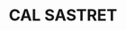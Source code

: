 ---
layout: patrimoni-details
title:  "CAL SASTRET"
alt_title: "Canigó"
class: "Edifici"
area: null
protection: null
addition_date: null
cat_code: null
cbp_code: "BCIL EX10"
image: "Cal_Sastret.jpg"
card: null
collections: ["patrimoni-arquitectonic", "bcil-previstos-cbp"]
coordinates:
  - group1:
        - [1.459288451127704, 42.35692908473461]
        - [1.459391165172417, 42.356929995836317]
        - [1.459502636455157, 42.356926487096928]
        - [1.459528832801384, 42.356838593842632]
        - [1.459427828813136, 42.356823819729641]
        - [1.459427818483473, 42.356826401235161]
        - [1.45937360744559, 42.356832674392365]
        - [1.459373992563518, 42.356829863229038]
        - [1.459353258670823, 42.356832322674521]
        - [1.459297730178208, 42.356834236232828]
        - [1.459288451127704, 42.35692908473461]
---